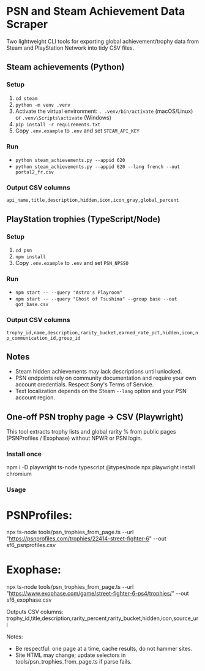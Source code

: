 # PSN and Steam Achievement Data Scraper

Two lightweight CLI tools for exporting global achievement/trophy data from Steam and PlayStation Network into tidy CSV files.

## Steam achievements (Python)

### Setup
1. `cd steam`
2. `python -m venv .venv`
3. Activate the virtual environment: `. .venv/bin/activate` (macOS/Linux) or `.venv\Scripts\activate` (Windows)
4. `pip install -r requirements.txt`
5. Copy `.env.example` to `.env` and set `STEAM_API_KEY`

### Run

- `python steam_achievements.py --appid 620`
- `python steam_achievements.py --appid 620 --lang french --out portal2_fr.csv`

### Output CSV columns
`api_name,title,description,hidden,icon,icon_gray,global_percent`

## PlayStation trophies (TypeScript/Node)

### Setup
1. `cd psn`
2. `npm install`
3. Copy `.env.example` to `.env` and set `PSN_NPSSO`

### Run
- `npm start -- --query "Astro's Playroom"`
- `npm start -- --query "Ghost of Tsushima" --group base --out got_base.csv`

### Output CSV columns
`trophy_id,name,description,rarity_bucket,earned_rate_pct,hidden,icon,np_communication_id,group_id`

## Notes
- Steam hidden achievements may lack descriptions until unlocked.
- PSN endpoints rely on community documentation and require your own account credentials. Respect Sony's Terms of Service.
- Text localization depends on the Steam `--lang` option and your PSN account region.


## One-off PSN trophy page → CSV (Playwright)

This tool extracts trophy lists and global rarity % from public pages (PSNProfiles / Exophase) without NPWR or PSN login.

### Install once
npm i -D playwright ts-node typescript @types/node
npx playwright install chromium

### Usage
# PSNProfiles:
npx ts-node tools/psn_trophies_from_page.ts --url "https://psnprofiles.com/trophies/22414-street-fighter-6" --out sf6_psnprofiles.csv

# Exophase:
npx ts-node tools/psn_trophies_from_page.ts --url "https://www.exophase.com/game/street-fighter-6-ps4/trophies/" --out sf6_exophase.csv

Outputs CSV columns:
trophy_id,title,description,rarity_percent,rarity_bucket,hidden,icon,source_url

Notes:
- Be respectful: one page at a time, cache results, do not hammer sites.
- Site HTML may change; update selectors in tools/psn_trophies_from_page.ts if parse fails.



